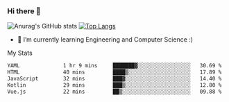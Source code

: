 ### Hi there 👋

![Anurag's GitHub stats](https://github-readme-stats.vercel.app/api?username=MatteoIorio11&show_icons=true&theme=dark) 
[![Top Langs](https://github-readme-stats.vercel.app/api/top-langs/?username=MatteoIorio11&theme=dark)](https://github.com/MatteoIorio11/github-readme-stats)

- 🌱 I’m currently learning Engineering and Computer Science :)

<!--
**MatteoIorio11/MatteoIorio11** is a ✨ _special_ ✨ repository because its `README.md` (this file) appears on your GitHub profile.

Here are some ideas to get you started:

- 🔭 I’m currently working on ...
- 🌱 I’m currently learning ...
- 👯 I’m looking to collaborate on ...
- 🤔 I’m looking for help with ...
- 💬 Ask me about ...
- 📫 How to reach me: ...
- 😄 Pronouns: ...
- ⚡ Fun fact: ...
-->
My Stats
<!--START_SECTION:waka-->

```txt
YAML              1 hr 9 mins     ███████▓░░░░░░░░░░░░░░░░░   30.69 %
HTML              40 mins         ████▒░░░░░░░░░░░░░░░░░░░░   17.89 %
JavaScript        32 mins         ███▓░░░░░░░░░░░░░░░░░░░░░   14.40 %
Kotlin            29 mins         ███▒░░░░░░░░░░░░░░░░░░░░░   12.80 %
Vue.js            22 mins         ██▒░░░░░░░░░░░░░░░░░░░░░░   09.88 %
```

<!--END_SECTION:waka-->
